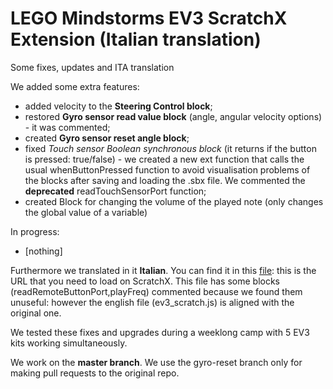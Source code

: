 # LEGO Mindstorms EV3 ScratchX Extension (Italian translation)
Some fixes, updates and ITA translation

We added some extra features:
- added velocity to the **Steering Control block**;
- restored **Gyro sensor read value block** (angle, angular velocity options) - it was commented;
- created **Gyro sensor reset angle block**;
- fixed *Touch sensor Boolean synchronous block* (it returns if the button is pressed: true/false) - we created a new ext function that calls the usual whenButtonPressed function to avoid visualisation problems of the blocks after saving and loading the .sbx file. We commented the **deprecated** readTouchSensorPort function;
- created Block for changing the volume of the played note (only changes the global value of a variable)

In progress:
- [nothing]

Furthermore we translated in it **Italian**. You can find it in this [file](http://scollovati.github.io/ev3_scratch/ev3_scratch_ita.js): this is the URL that you need to load on ScratchX. This file has some blocks (readRemoteButtonPort,playFreq) commented because we found them unuseful: however the english file (ev3_scratch.js) is aligned with the original one.

We tested these fixes and upgrades during a weeklong camp with 5 EV3 kits working simultaneously.

We work on the **master branch**.
We use the gyro-reset branch only for making pull requests to the original repo.
